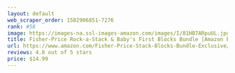 ```yaml
---
layout: default 
﻿web_scraper_order: 1582906851-7276
rank: #58
image: https://images-na.ssl-images-amazon.com/images/I/81HB7ARpuUL.jpg
title: Fisher-Price Rock-a-Stack & Baby's First Blocks Bundle [Amazon Exclusive]
url: https://www.amazon.com/Fisher-Price-Stack-Blocks-Bundle-Exclusive/dp/B077H5G2Q3/ref=zg_mw_toys-and-games_58?_encoding=UTF8&psc=1&refRID=R42GPHP3YME7595BC2RQ
reviews: 4.8 out of 5 stars
price: $14.99 
---
```

